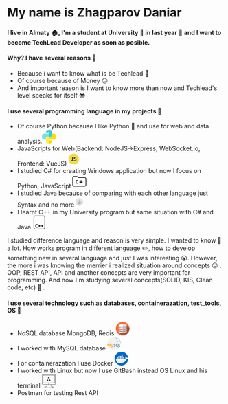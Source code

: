 # My name is Zhagparov Daniar

#### I live in Almaty :house:, I'm a student at University :school: in last year :book: and I want to become TechLead Developer as soon as posible.
#### Why? I have several reasons :thought_balloon:

  - Because i want to know what is be Techlead  :muscle:
  - Of course because of Money :neutral_face:
  - And important reason is I want to know more than now and Techlead's level speaks for itself :sunglasses:

#### I use several programming language in my projects :pencil:

* Of course Python because I like Python :crown: and use for web and data analysis.<img src="https://github.com/Akashi23/Akashi23/blob/master/assets/python.png">
* JavaScripts for Web(Backend: NodeJS->Express, WebSocket.io, Frontend: VueJS)<img src="https://github.com/Akashi23/Akashi23/blob/master/assets/js.png">
* I studied C# for creating Windows application but now I focus on Python, JavaScript <img src="https://github.com/Akashi23/Akashi23/blob/master/assets/file-and-folder.png">
* I studied Java because of comparing with each other language just Syntax and no more<img src="https://github.com/Akashi23/Akashi23/blob/master/assets/java.png">
* I learnt C++ in my University program but same situation with C# and Java <img src="https://github.com/Akashi23/Akashi23/blob/master/assets/software-development.png">

 I studied difference language and reason is very simple. I wanted to know :book: a lot. How works program in different language :pencil2:, how to develop something new in several language and just I was interesting :open_mouth:. However, the more i was knowing the merrier i realized situation around concepts :neutral_face: . OOP, REST API, API and another concepts are very important for programming. And now I'm studying several concepts(SOLID, KIS, Clean code, etc) :bookmark_tabs: .

 
 #### I use several technology such as databases, containerazation, test_tools, OS :pencil:
 * NoSQL database MongoDB, Redis <img src="https://github.com/Akashi23/Akashi23/blob/master/assets/database.png">
 * I worked with MySQL database <img src="https://github.com/Akashi23/Akashi23/blob/master/assets/mysql.png">
 * For containerazation I use Docker <img src="https://github.com/Akashi23/Akashi23/blob/master/assets/docker.png">
 * I worked with Linux but now I use GitBash instead OS Linux and his terminal <img src="https://github.com/Akashi23/Akashi23/blob/master/assets/linux.png">
 * Postman for testing Rest API
 
